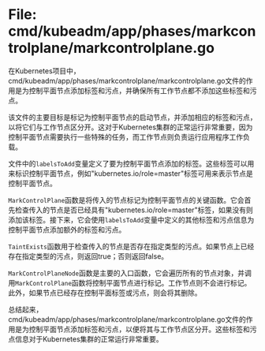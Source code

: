 # File: cmd/kubeadm/app/phases/markcontrolplane/markcontrolplane.go

在Kubernetes项目中，cmd/kubeadm/app/phases/markcontrolplane/markcontrolplane.go文件的作用是为控制平面节点添加标签和污点，并确保所有工作节点都不添加这些标签和污点。

该文件的主要目标是标记为控制平面节点的启动节点，并添加相应的标签和污点，以将它们与工作节点区分开。这对于Kubernetes集群的正常运行非常重要，因为控制平面节点需要执行一些特殊的任务，而工作节点则负责运行应用程序工作负载。

文件中的`labelsToAdd`变量定义了要为控制平面节点添加的标签。这些标签可以用来标识控制平面节点，例如"kubernetes.io/role=master"标签可用来表示节点是控制平面节点。

`MarkControlPlane`函数是将传入的节点标记为控制平面节点的关键函数。它会首先检查传入的节点是否已经具有"kubernetes.io/role=master"标签，如果没有则添加该标签。接下来，它会使用`labelsToAdd`变量中定义的其他标签和污点信息为控制平面节点添加额外的标签和污点。

`TaintExists`函数用于检查传入的节点是否存在指定类型的污点。如果节点上已经存在指定类型的污点，则返回true；否则返回false。

`MarkControlPlaneNode`函数是主要的入口函数，它会遍历所有的节点对象，并调用`MarkControlPlane`函数将控制平面节点进行标记。工作节点则不会进行标记。此外，如果节点已经存在控制平面标签或污点，则会将其删除。

总结起来，cmd/kubeadm/app/phases/markcontrolplane/markcontrolplane.go文件的作用是为控制平面节点添加标签和污点，以便将其与工作节点区分开。这些标签和污点信息对于Kubernetes集群的正常运行非常重要。

